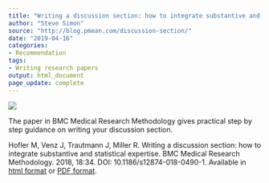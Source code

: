 ```yaml
---
title: "Writing a discussion section: how to integrate substantive and statistical expertise"
author: "Steve Simon"
source: "http://blog.pmean.com/discussion-section/"
date: "2019-04-16"
categories:
- Recommendation
tags:
- Writing research papers
output: html_document
page_update: complete
---
```


![](http://www.pmean.com/new-images/19/discussion-section01.png)

<div class="notes">

The paper in BMC Medical Research Methodology gives practical step by step guidance on writing your discussion section.

Hofler M, Venz J, Trautmann J, Miller R. Writing a discussion section: how to integrate substantive and statistical expertise. BMC Medical Research Methodology. 2018, 18:34. DOI: 10.1186/s12874-018-0490-1. Available in [html format][hof1] or [PDF format][hof2].

[hof1]: https://bmcmedresmethodol.biomedcentral.com/articles/10.1186/s12874-018-0490-1
[hof2]: https://bmcmedresmethodol.biomedcentral.com/track/pdf/10.1186/s12874-018-0490-1

</div>
